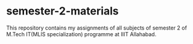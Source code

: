 # semester-2-materials
This repository contains my assignments of all subjects of semester 2 of M.Tech IT(MLIS specialization) programme at IIIT Allahabad.
